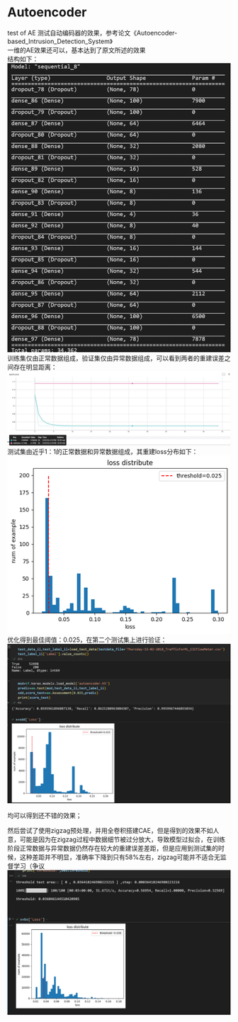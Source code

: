 # Autoencoder
test of AE
测试自动编码器的效果，参考论文《Autoencoder-based_Intrusion_Detection_System》  
一维的AE效果还可以，基本达到了原文所述的效果  
结构如下：  
![image](image/network.png)  
训练集仅由正常数据组成，验证集仅由异常数据组成，可以看到两者的重建误差之间存在明显距离：  
![image](image/loss.jpg)  
测试集由近乎1：1的正常数据和异常数据组成，其重建loss分布如下：  
![image](image/detection_1.png)  
优化得到最佳阈值：0.025，在第二个测试集上进行验证：  
![image](image/test2.png)  

均可以得到还不错的效果；   
   
然后尝试了使用zigzag预处理，并用全卷积搭建CAE，但是得到的效果不如人意，可能是因为在zigzag过程中数据细节被过分放大，导致模型过拟合，在训练阶段正常数据与异常数据仍然存在较大的重建误差差距，但是应用到测试集的时候，这种差距并不明显，准确率下降到只有58%左右，zigzag可能并不适合无监督学习（争议  
![image](image/bad.png)
